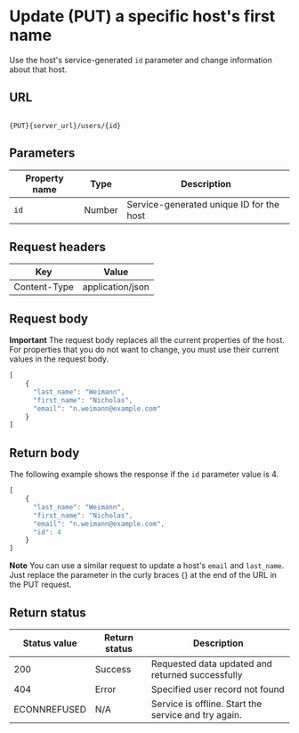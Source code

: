 # Update (PUT) a specific host's first name

Use the host's service-generated `id` parameter and change information about that host.

## URL

```shell

{PUT}{server_url}/users/{id}
```

## Parameters

| Property name | Type | Description |
| ------------- | ----------- | ----------- |
| `id` | Number | Service-generated unique ID for the host |

## Request headers

| Key | Value |
|---|---|
| Content-Type | application/json |

## Request body

**Important** The request body replaces all the current properties of the host. For properties that you do not want to change, you must use their current values in the request body.

```js
[
    {
      "last_name": "Weimann",
      "first_name": "Nicholas",
      "email": "n.weimann@example.com"      
    }
]
```

## Return body

The following example shows the response if the `id` parameter value is 4.

```js
[
    {
      "last_name": "Weimann",
      "first_name": "Nicholas",
      "email": "n.weimann@example.com",
      "id": 4
    }
]
```

**Note** You can use a similar request to update a host's `email` and `last_name`. Just replace the parameter in the curly braces {} at the end of the URL in the PUT request.

## Return status

| Status value | Return status | Description |
| ------------- | ----------- | ----------- |
| 200 | Success | Requested data updated and returned successfully |
| 404 | Error | Specified user record not found |
| ECONNREFUSED | N/A | Service is offline. Start the service and try again. |
